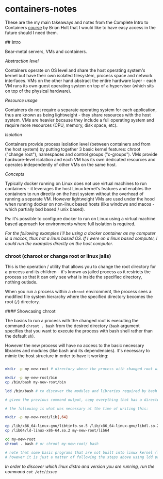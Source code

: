 # containers-notes

These are the my main takeaways and notes from the Complete Intro to Containers [course](https://btholt.github.io/complete-intro-to-containers/) by Brian Holt that I would like to have easy access in the future should I need them.

## Intro

Bear-metal servers, VMs and containers.

*Abstraction level*

Containers operate on OS level and share the host operating system's kernel but have their own isolated filesystem, process space and network interfaces. VMs on the other hand abstract the entire hardware layer - each VM runs its own guest operating system on top of a hypervisor (which sits on top of the physical hardware).


*Resource usage*

Containers do not require a separate operating system for each application, thus are known as being lightweight - they share resources with the host system. VMs are heavier because they include a full operating system and require more resources (CPU, memory, disk space, etc). 


*Isolation*

Containers provide process isolation level (between containers and from the host system) by putting together 3 basic kernel features: chroot ("change root"), namespaces and control groups ("c-groups"). VMs provide hardware-level isolation and each VM has its own dedicated resources and operates independently of other VMs on the same host.


*Concepts*

Typically docker running on Linux does not use virtual machines to run containers - it leverages the host Linux kernel's features and enables the containers to run directly on the host system without the overhead of running a separate VM. However lightweight VMs are used under the hood when running docker on non-linux based hosts (like windows and macos - which partially bsd based / unix based).

Ps: it's possible to configure docker to run on Linux using a virtual machine based approach for environments where full isolation is required.



_For the following examples I'll be using a docker container as my computer is a macos, thus not a linux based OS. If I were on a linux based computer, I could run the examples directly on the host computer._

### chroot (charoot or change root or linux jails)

This is the operation / utility that allows you to change the root directory for a process and its children - it's known as jailed process as it restricts the process so that it can only see what is inside the specifiec directory, nothing outisde. 

When you run a process within a `chroot` environment, the process sees a modified file system hierarchy where the specified directory becomes the root (`/`) directory.

#### Showcasing chroot

The basics to run a process with the changed root is executing the command `chroot . bash` from the desired directory (`bash` argument specifies that you want to execute the process with bash shell rather than the default `sh`).

However the new process will have no access to the basic necessary libraries and modules (like bash and its dependencies). It's necessary to mimic the host structure in order to have it working:

```bash

mkdir -p my-new-root # directory where the process with changed root will be launched

mkdir -p my-new-root/bin
cp /bin/bash my-new-root/bin

ldd /bin/bash # to discover the modules and libraries required by bash

# given the previous command output, copy everything that has a directory into my-new-root directory following the same structure

# the following is what was necessary at the time of writing this:

mkdir -p my-new-root/lib{,64}

cp /lib/x86_64-linux-gnu/libtinfo.so.5 /lib/x86_64-linux-gnu/libdl.so.2 /lib/x86_64-linux-gnu/libc.so.6 my-new-root/lib
cp /lib64/ld-linux-x86-64.so.2 my-new-root/lib64

cd my-new-root
chroot . bash # or chroot my-new-root/ bash

# note that some basic programs that are not built into linux kernel (ls, cp, mv, etc) are not available since they were not provided
# however it is just a matter of following the steps above using ldd program
```

_In order to discover which linux distro and version you are running, run the command `cat /etc/issue`_


